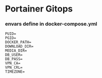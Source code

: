 # Portainer Gitops


### envars define in docker-compose.yml

```env
PUID=
PGID=
DOCKER_PATH=
DOWNLOAD_DIR=
MEDIA_DIR=
DB_USER=
DB_PASS=
VPN_CA=
VPN_CRL=
TIMEZONE=
```
